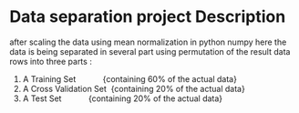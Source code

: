 # Data separation project Description
after scaling the data using mean normalization in python numpy
here the data is being separated in several part using permutation 
of the result data rows into three parts :

  1. A Training Set &nbsp; &nbsp; &nbsp;  &nbsp;  &nbsp;  &nbsp;{containing 60% of the actual data}
  2. A Cross Validation Set &nbsp;{containing 20% of the actual data}
  3. A Test Set &nbsp; &nbsp; &nbsp; &nbsp;  &nbsp;  &nbsp;{containing 20% of the actual data}
